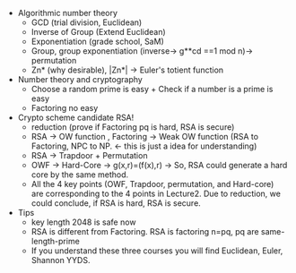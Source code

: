 - Algorithmic number theory
  - GCD (trial division, Euclidean)
  - Inverse of Group (Extend Euclidean)
  - Exponentiation (grade school, SaM)
  - Group, group exponentiation (inverse→ g**cd ==1 mod n)→ permutation
  - Zn* (why desirable), |Zn*| → Euler's totient function
- Number theory and cryptography
  - Choose a random prime is easy + Check if a number is a prime is easy
  - Factoring no easy 
- Crypto scheme candidate RSA!
  - reduction (prove if Factoring pq is hard, RSA is secure)
  - RSA → OW function , Factoring → Weak OW function (RSA to Factoring, NPC to NP. ← this is just a idea for understanding)
  - RSA → Trapdoor + Permutation 
  - OWF → Hard-Core → g(x,r)=(f(x),r) → So, RSA could generate a hard core by the same method.
  - All the 4 key points (OWF, Trapdoor, permutation, and Hard-core) are corresponding to the 4 points in Lecture2. Due to reduction, we could conclude, if RSA is hard, RSA is secure.
- Tips
  - key length 2048 is safe now
  - RSA is different from Factoring. RSA is factoring n=pq, pq are same-length-prime 
  - If you understand these three courses you will find Euclidean, Euler, Shannon YYDS.